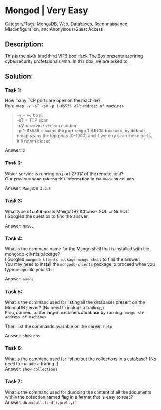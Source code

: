 # Mongod | Very Easy
Category/Tags: MongoDB, Web, Databases, Reconnaissance, Misconfiguration, and Anonymous/Guest Access

## Description:
This is the sixth (and third VIP!) box Hack The Box presents aspriring cybersecurity professionals with. In this box, we are asked to .

## Solution:
### **Task 1**:
How many TCP ports are open on the machine?<br>
Run:
`nmap -v -sT -sV -p 1-65535 <IP address of machine>`
>-v = verbose<br>
>-sT = TCP scan<br>
>-sV = service version number<br>
>-p 1-65535 = scans the port range 1-65535 because, by default, nmap scans the top ports (0-1000) and if we only scan those ports, it'll return closed<br>

Answer: `2`

### **Task 2**:
Which service is running on port 27017 of the remote host?<br>
Our previous scan returns this information in the `VERSION` column.

Answer: `MongoDB 3.6.8`

### **Task 3**:
What type of database is MongoDB? (Choose: SQL or NoSQL)<br>
I Googled the question to find the answer.<br>

Answer: `NoSQL`

### **Task 4**:
What is the command name for the Mongo shell that is installed with the mongodb-clients package?<br>
I Googled `mongodb-clients package mongo shell` to find the answer.<br>
You may need to install the `mongodb-clients` package to proceed when you type `mongo` into your CLI.<br>

Answer: `mongo`

### **Task 5**:
What is the command used for listing all the databases present on the MongoDB server? (No need to include a trailing ;)<br>
First, connect to the target machine's database by running:
`mongo <IP address of machine>`

Then, list the commands available on the server:
`help`

Answer: `show dbs`

### **Task 6**:
What is the command used for listing out the collections in a database? (No need to include a trailing ;)<br>
Answer: `show collections`

### **Task 7**:
What is the command used for dumping the content of all the documents within the collection named flag in a format that is easy to read? <br>
Answer: `db.mycoll.find().pretty()`
